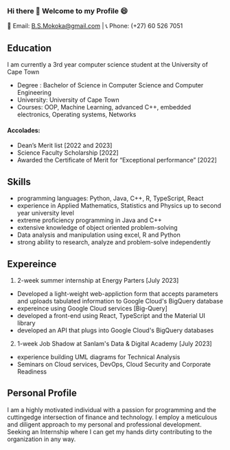 ### Hi there 👋 Welcome to my Profile 😄 

<!--
**Tumi-Mokoka/Tumi-Mokoka** is a ✨ _special_ ✨ repository because its `README.md` (this file) appears on your GitHub profile.

Here are some ideas to get you started:

- 🔭 I’m currently working on ...
- 🌱 I’m currently learning ...
- 👯 I’m looking to collaborate on ...
- 🤔 I’m looking for help with ...
- 💬 Ask me about ...
- 📫 How to reach me: ...
- 😄 Pronouns: ...
- ⚡ Fun fact: ...
-->

📧 Email: B.S.Mokoka@gmail.com | 📞 Phone: (+27) 60 526 7051

## Education

I am currently a 3rd year computer science student at the University of Cape Town
- Degree : Bachelor of Science in Computer Science and Computer Engineering
- University: University of Cape Town
- Courses: OOP, Machine Learning, advanced C++, embedded electronics, Operating systems, Networks

#### Accolades: 
- Dean’s Merit list [2022 and 2023]
- Science Faculty Scholarship [2022]
- Awarded the Certificate of Merit for “Exceptional performance” [2022]


## Skills
- programming languages: Python, Java, C++, R, TypeScript, React
- experience in Applied Mathematics, Statistics and Physics up to second year university level
- extreme proficiency programming in Java and C++
- extensive knowledge of object oriented problem-solving
- Data analysis and manipulation using excel, R and Python
- strong ability to research, analyze and problem-solve independently

## Expereince
1. 2-week summer internship at Energy Parters [July 2023]
-  Developed a light-weight web-appliction form that accepts parameters and uploads tabulated information to Google Cloud's BigQuery database
-  expereince using Google Cloud services [Big-Query]
-  developed a front-end using React, TypeScript and the Material UI library
-  developed an API that plugs into Google Cloud's BigQuery databases

2. 1-week Job Shadow at Sanlam's Data & Digital Academy [July 2023]
- experience building UML diagrams for Technical Analysis
- Seminars on Cloud services, DevOps, Cloud Security and Corporate Readiness

## Personal Profile
I am a highly motivated individual with a passion for programming and the cuttingedge intersection of finance and technology. I employ a meticulous and diligent approach to my personal and professional development. Seeking an Internship where I can get my hands dirty contributing to the organization in any way.
